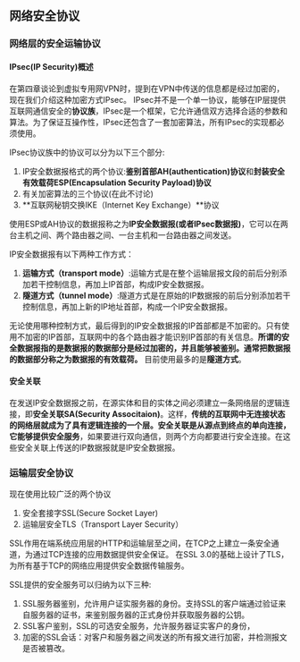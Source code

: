 ## 网络安全协议

### 网络层的安全运输协议
#### IPsec(IP Security)概述

在第四章谈论到虚拟专用网VPN时，提到在VPN中传送的信息都是经过加密的，现在我们介绍这种加密方式IPsec。
IPsec并不是一个单一协议，能够在IP层提供互联网通信安全的**协议族**，IPsec是一个框架，它允许通信双方选择合适的参数和算法。为了保证互操作性，IPsec还包含了一套加密算法，所有IPsec的实现都必须使用。

IPsec协议族中的协议可以分为以下三个部分:
1. IP安全数据报格式的两个协议:**鉴别首部AH(authentication)协议**和**封装安全有效载荷ESP(Encapsulation Security Payload)协议**
2. 有关加密算法的三个协议(在此不讨论)
3. **互联网秘钥交换IKE（Internet Key Exchange）**协议

使用ESP或AH协议的数据报称之为**IP安全数据报(或者IPsec数据报)**，它可以在两台主机之间、两个路由器之间、一台主机和一台路由器之间发送。

IP安全数据报有以下两种工作方式：
1. **运输方式（transport mode）**:运输方式是在整个运输层报文段的前后分别添加若干控制信息，再加上IP首部，构成IP安全数据报。
2. **隧道方式（tunnel mode）**:隧道方式是在原始的IP数据报的前后分别添加若干控制信息，再加上新的IP地址首部，构成一个IP安全数据报。

无论使用哪种控制方式，最后得到的IP安全数据报的IP首部都是不加密的。只有使用不加密的IP首部，互联网中的各个路由器才能识别IP首部的有关信息。**所谓的安全数据报指的是数据报的数据部分是经过加密的，并且能够被鉴别。通常把数据报的数据部分称之为数据报的有效载荷。** 目前使用最多的是**隧道方式**。

#### 安全关联

在发送IP安全数据报之前，在源实体和目的实体之间必须建立一条网络层的逻辑连接，即**安全关联SA(Security Associtaion)**。这样，**传统的互联网中无连接状态的网络层就成为了具有逻辑连接的一个层。**安全关联是从源点到终点的**单向连接，它能够提供安全服务**，如果要进行双向通信，则两个方向都要进行安全连接。在这些安全关联上传送的IP数据报就是IP安全数据报。

### 运输层安全协议
现在使用比较广泛的两个协议
1. 安全套接字SSL(Secure Socket Layer)
2. 运输层安全TLS（Transport Layer Security）

SSL作用在端系统应用层的HTTP和运输层至之间，在TCP之上建立一条安全通道，为通过TCP连接的应用数据提供安全保证。
在SSL 3.0的基础上设计了TLS，为所有基于TCP的网络应用提供安全数据传输服务。

SSL提供的安全服务可以归纳为以下三种:
1. SSL服务器鉴别，允许用户证实服务器的身份。支持SSL的客户端通过验证来自服务器的证书，来鉴别服务器的正式身份并获取服务器的公钥。
2. SSL客户鉴别，SSL的可选安全服务，允许服务器证实客户的身份，
3. 加密的SSL会话：对客户和服务器之间发送的所有报文进行加密，并检测报文是否被篡改。

